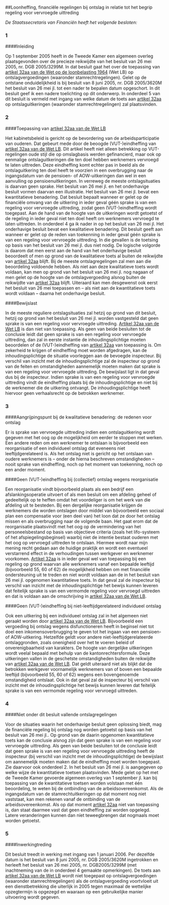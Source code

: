 <meta http-equiv='Content-Type' content='text/html; charset=utf-8' />

##Loonheffing, financiële regelingen bij ontslag in relatie tot het begrip regeling voor vervroegde uittreding

*De Staatssecretaris van Financiën heeft het volgende besloten:*      
### 1  

####Inleiding

Op 1 september 2005 heeft in de Tweede Kamer een algemeen overleg plaatsgevonden over de precieze reikwijdte van het besluit van 26 mei 2005, nr. DGB 2005/3299M. In dat besluit gaat het over de toepassing van [artikel 32aa van de Wet op de loonbelasting 1964](../../../../../../../../../../../../../wet/wet/op/de/loonbelasting/1964/BWBR0002471/README.md) (Wet LB) op ontslagvergoedingen (waaronder stamrechtregelingen). Gelet op de ontstane onduidelijkheid is bij besluit van 8 juni 2005, nr. DGB 2005/3620M het besluit van 26 mei jl. tot een nader te bepalen datum opgeschort. In dit besluit geef ik een nadere toelichting op dit onderwerp. In onderdeel 5 van dit besluit is vermeld met ingang van welke datum de toets aan [artikel 32aa](../../../../../../../../../../../../../wet/wet/op/de/loonbelasting/1964/BWBR0002471/README.md) op ontslaguitkeringen (waaronder stamrechtregelingen) zal plaatsvinden.    
### 2  

####Toepassing van [artikel 32aa van de Wet LB](../../../../../../../../../../../../../wet/wet/op/de/loonbelasting/1964/BWBR0002471/README.md)

Het kabinetsbeleid is gericht op de bevordering van de arbeidsparticipatie van ouderen. Dat gebeurt mede door de beoogde (VUT-)eindheffing van [artikel 32aa van de Wet LB](../../../../../../../../../../../../../wet/wet/op/de/loonbelasting/1964/BWBR0002471/README.md). Dit artikel heeft niet alleen betrekking op VUT-regelingen oude stijl die op omslagbasis werden gefinancierd, maar ook op eenmalige ontslaguitkeringen die ten doel hebben werknemers vervroegd te laten uittreden. Deze eindheffing komt echter pas in beeld als de ontslaguitkering ten doel heeft te voorzien in een overbrugging naar de ingangsdatum van de pensioen- of AOW-uitkeringen dan wel in een aanvulling op pensioenuitkeringen. In verreweg de meeste ontslagsituaties is daarvan geen sprake. Het besluit van 26 mei jl. en het onderhavige besluit vormen daarvan een illustratie. Het besluit van 26 mei jl. bevat een kwantitatieve benadering. Dat besluit bepaalt wanneer er gelet op de financiële omvang van de uitkering in ieder geval géén sprake is van een regeling voor vervroegde uittreding, zodat geen (VUT-)eindheffing wordt toegepast. Aan de hand van de hoogte van de uitkeringen wordt getoetst of de regeling in ieder geval niet ten doel heeft om werknemers vervroegd te laten uittreden. In onderdeel 4 ga ik nader in op het besluit van 26 mei jl. Het onderhavige besluit bevat een kwalitatieve benadering. Dit besluit geeft aan wanneer er gelet op de reden van toekenning in ieder geval géén sprake is van een regeling voor vervroegde uittreding. In die gevallen is de toetsing op basis van het besluit van 26 mei jl. dus niet nodig. De logische volgorde is daarom dat men eerst aan de hand van het onderhavige besluit beoordeelt of men op grond van de kwalitatieve toets al buiten de reikwijdte van [artikel 32aa](../../../../../../../../../../../../../wet/wet/op/de/loonbelasting/1964/BWBR0002471/README.md) blijft. Bij de meeste ontslagregelingen zal men aan die beoordeling voldoende hebben. Als niet aan deze kwalitatieve toets wordt voldaan, kan men op grond van het besluit van 26 mei jl. nog nagaan of men gelet op de hoogte van de ontslagvergoeding alsnog buiten de reikwijdte van [artikel 32aa](../../../../../../../../../../../../../wet/wet/op/de/loonbelasting/1964/BWBR0002471/README.md) blijft. Uiteraard kan men desgewenst ook eerst het besluit van 26 mei toepassen en – als niet aan de kwantitatieve toets wordt voldaan – daarna het onderhavige besluit.   

####Bewijslast

In de meeste reguliere ontslagsituaties zal hetzij op grond van dit besluit, hetzij op grond van het besluit van 26 mei jl. worden vastgesteld dat geen sprake is van een regeling voor vervroegde uittreding. [Artikel 32aa van de Wet LB](../../../../../../../../../../../../../wet/wet/op/de/loonbelasting/1964/BWBR0002471/README.md) is dan niet van toepassing. Als geen van beide besluiten tot de conclusie leidt dat geen sprake is van een regeling voor vervroegde uittreding, dan zal in eerste instantie de inhoudingsplichtige moeten beoordelen of de (VUT-)eindheffing van [artikel 32aa](../../../../../../../../../../../../../wet/wet/op/de/loonbelasting/1964/BWBR0002471/README.md) van toepassing is. Om zekerheid te krijgen of eindheffing moet worden afgedragen, kan de inhoudingsplichtige de situatie voorleggen aan de bevoegde inspecteur. Bij verschil van inzicht met de inhoudingsplichtige zal de inspecteur op grond van de feiten en omstandigheden aannemelijk moeten maken dat sprake is van een regeling voor vervroegde uittreding. De bewijslast ligt in dat geval dus bij de inspecteur. Indien sprake is van een regeling voor vervroegde uittreding vindt de eindheffing plaats bij de inhoudingsplichtige en niet bij de werknemer die de uitkering ontvangt. De inhoudingsplichtige heeft hiervoor geen verhaalsrecht op de betrokken werknemer.     
### 3  

####Aangrijpingspunt bij de kwalitatieve benadering: de redenen voor ontslag

Er is sprake van vervroegde uittreding indien een ontslaguitkering wordt gegeven met het oog op de mogelijkheid om eerder te stoppen met werken. Een andere reden om een werknemer te ontslaan is bijvoorbeeld een reorganisatie of een individueel ontslag dat eveneens niet leeftijdgerelateerd is. Als het ontslag niet is gericht op het ontslaan van oudere werknemers is – onder de hierna beschreven omstandigheden – nooit sprake van eindheffing, noch op het moment van toekenning, noch op een ander moment.   

####Geen (VUT-)eindheffing bij (collectief) ontslag wegens reorganisatie

Een reorganisatie vindt bijvoorbeeld plaats als een bedrijf een afslankingsoperatie uitvoert of als men besluit om een afdeling geheel of gedeeltelijk op te heffen omdat het voordeliger is om het werk van die afdeling uit te besteden. Bij een dergelijke reorganisatie krijgen de werknemers die worden ontslagen door middel van bijvoorbeeld een sociaal plan een compensatie voor (een deel van) het loon dat ze door het ontslag missen en als overbrugging naar de volgende baan. Het gaat erom dat de reorganisatie plaatsvindt met het oog op de vermindering van het personeelsbestand op basis van objectieve criteria (zoals het lifo-systeem of het afspiegelingsbeginsel) waarbij niet de intentie bestaat ouderen met het oog op vervroegd uittreden te ontslaan. Hiermee wordt naar mijn mening recht gedaan aan de huidige praktijk en wordt een eventueel verstarrend effect in de verhoudingen tussen werkgever en werknemer voorkomen. [Artikel 32aa](../../../../../../../../../../../../../wet/wet/op/de/loonbelasting/1964/BWBR0002471/README.md) is in ieder geval wel van toepassing bij een regeling op grond waarvan alle werknemers vanaf een bepaalde leeftijd (bijvoorbeeld 55, 60 of 62) de mogelijkheid hebben om met financiële ondersteuning uit te treden en niet wordt voldaan aan de in het besluit van 26 mei jl. opgenomen kwantitatieve toets. In dat geval zal de inspecteur bij verschil van inzicht met de inhoudingsplichtige het bewijs kunnen leveren dat feitelijk sprake is van een vermomde regeling voor vervroegd uittreden en dat is voldaan aan de omschrijving in [artikel 32aa van de Wet LB](../../../../../../../../../../../../../wet/wet/op/de/loonbelasting/1964/BWBR0002471/README.md).    

####Geen (VUT-)eindheffing bij niet-leeftijdgerelateerd individueel ontslag

Ook een uitkering bij een individueel ontslag zal in het algemeen niet geraakt worden door [artikel 32aa van de Wet LB](../../../../../../../../../../../../../wet/wet/op/de/loonbelasting/1964/BWBR0002471/README.md). Bijvoorbeeld een vergoeding bij ontslag wegens disfunctioneren heeft in beginsel niet tot doel een inkomensoverbrugging te geven tot het ingaan van een pensioen- of AOW-uitkering. Hetzelfde geldt voor andere niet-leeftijdgerelateerde ontslaggronden, zoals onenigheid over het te voeren beleid of onverenigbaarheid van karakters. De hoogte van dergelijke uitkeringen wordt veelal bepaald met behulp van de kantonrechtersformule. Deze uitkeringen vallen in de geschetste omstandigheden buiten de reikwijdte van [artikel 32aa van de Wet LB](../../../../../../../../../../../../../wet/wet/op/de/loonbelasting/1964/BWBR0002471/README.md). Dat geldt uiteraard niet als blijkt dat de betrokken werkgever voornamelijk werknemers van of boven een bepaalde leeftijd (bijvoorbeeld 55, 60 of 62) wegens een bovengenoemde omstandigheid ontslaat. Ook in dat geval zal de inspecteur bij verschil van inzicht met de inhoudingsplichtige het bewijs kunnen leveren dat feitelijk sprake is van een vermomde regeling voor vervroegd uittreden.     
### 4  

####Niet onder dit besluit vallende ontslagregelingen

Voor de situaties waarin het onderhavige besluit geen oplossing biedt, mag de financiële regeling bij ontslag nog worden getoetst op basis van het besluit van 26 mei jl.. Op grond van de daarin opgenomen kwantitatieve toets kan de conclusie alsnog zijn dat geen sprake is van een regeling voor vervroegde uittreding. Als geen van beide besluiten tot de conclusie leidt dat geen sprake is van een regeling voor vervroegde uittreding heeft de inspecteur (bij verschil van inzicht met de inhoudingsplichtige) de bewijslast om aannemelijk moeten maken dat de eindheffing moet worden toegepast. Zie daarvoor ook onderdeel 2. In het besluit van 26 mei jl. is aangegeven op welke wijze de kwantitatieve toetsen plaatsvinden. Mede gelet op het met de Tweede Kamer gevoerde algemeen overleg van 1 september jl. kan bij toepassing van de kwantitatieve toetsen worden volstaan met één beoordeling, te weten bij de ontbinding van de arbeidsovereenkomst. Als de ingangsdatum van de stamrechtuitkeringen op dat moment nog niet vaststaat, kan men rekenen vanaf de ontbinding van de arbeidsovereenkomst. Als op dat moment [artikel 32aa](../../../../../../../../../../../../../wet/wet/op/de/loonbelasting/1964/BWBR0002471/README.md) niet van toepassing is, dan staat daarmee vast dat geen eindheffing zal worden opgelegd. Latere veranderingen kunnen dan níet teweegbrengen dat nogmaals moet worden getoetst.    
### 5  

####Inwerkingtreding

Dit besluit treedt in werking met ingang van 1 januari 2006. Per dezelfde datum is het besluit van 8 juni 2005, nr. DGB 2005/3620M ingetrokken en herleeft het besluit van 26 mei 2005, nr. DGB2005/3299M (met inachtneming van de in onderdeel 4 gemaakte opmerkingen). De toets aan [artikel 32aa van de Wet LB](../../../../../../../../../../../../../wet/wet/op/de/loonbelasting/1964/BWBR0002471/README.md) wordt niet toegepast op ontslagvergoedingen (waaronder stamrechtregelingen) als de ontslagvergoeding voortvloeit uit een dienstbetrekking die uiterlijk in 2005 tegen maximaal de wettelijke opzegtermijn is opgezegd en waaraan op een gebruikelijke manier uitvoering wordt gegeven.     
